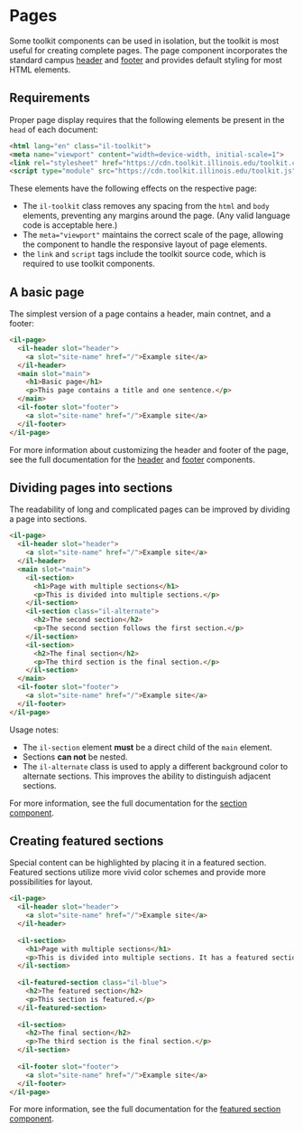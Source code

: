 # Pages

Some toolkit components can be used in isolation, but the toolkit is most useful for creating complete pages. The page component incorporates the standard campus [header](../il-header/README.md) and [footer](../il-footer/README.md) and provides default styling for most HTML elements.

## Requirements

Proper page display requires that the following elements be present in the `head` of each document:

```html
<html lang="en" class="il-toolkit">
<meta name="viewport" content="width=device-width, initial-scale=1">
<link rel="stylesheet" href="https://cdn.toolkit.illinois.edu/toolkit.css">
<script type="module" src="https://cdn.toolkit.illinois.edu/toolkit.js"></script>
```
These elements have the following effects on the respective page:

* The `il-toolkit` class removes any spacing from the `html` and `body` elements, preventing any margins around the page. (Any valid language code is acceptable here.)
* The `meta="viewport"` maintains the correct scale of the page, allowing the component to handle the responsive layout of page elements.
* the `link` and `script` tags include the toolkit source code, which is required to use toolkit components. 

## A basic page

The simplest version of a page contains a header, main contnet, and a footer:

```html
<il-page>
  <il-header slot="header">
    <a slot="site-name" href="/">Example site</a>
  </il-header>
  <main slot="main">
    <h1>Basic page</h1>
    <p>This page contains a title and one sentence.</p>
  </main>
  <il-footer slot="footer">
    <a slot="site-name" href="/">Example site</a>
  </il-footer>
</il-page>
```

For more information about customizing the header and footer of the page, see the full documentation for the [header](../il-header/README.md) and [footer](../il-footer/README.md) components.

## Dividing pages into sections

The readability of long and complicated pages can be improved by dividing a page into sections.

```html
<il-page>
  <il-header slot="header">
    <a slot="site-name" href="/">Example site</a>
  </il-header>
  <main slot="main">
    <il-section>
      <h1>Page with multiple sections</h1>
      <p>This is divided into multiple sections.</p>
    </il-section>
    <il-section class="il-alternate">
      <h2>The second section</h2>
      <p>The second section follows the first section.</p>
    </il-section>
    <il-section>
      <h2>The final section</h2>
      <p>The third section is the final section.</p>
    </il-section>
  </main>
  <il-footer slot="footer">
    <a slot="site-name" href="/">Example site</a>
  </il-footer>
</il-page>
```

Usage notes:

* The `il-section` element **must** be a direct child of the `main` element.
* Sections **can not** be nested.
* The `il-alternate` class is used to apply a different background color to alternate sections. This improves the ability to distinguish adjacent sections.

For more information, see the full documentation for the [section component](../il-section/README.md).

## Creating featured sections

Special content can be highlighted by placing it in a featured section. Featured sections utilize more vivid color schemes and provide more possibilities for layout.

```html
<il-page>
  <il-header slot="header">
    <a slot="site-name" href="/">Example site</a>
  </il-header>
  
  <il-section>
    <h1>Page with multiple sections</h1>
    <p>This is divided into multiple sections. It has a featured section in the middle.</p>
  </il-section>
  
  <il-featured-section class="il-blue">
    <h2>The featured section</h2>
    <p>This section is featured.</p>
  </il-featured-section>
  
  <il-section>
    <h2>The final section</h2>
    <p>The third section is the final section.</p>
  </il-section>
  
  <il-footer slot="footer">
    <a slot="site-name" href="/">Example site</a>
  </il-footer>
</il-page>
```

For more information, see the full documentation for the [featured section component](../il-featured-section/README.md).
